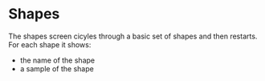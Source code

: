 # Shapes

The shapes screen cicyles through a basic set of shapes and then restarts.
For each shape it shows:

* the name of the shape
* a sample of the shape
